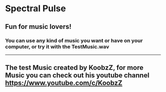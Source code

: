 # Spectral Pulse

## Fun for music lovers!
### You can use any kind of music you want or have on your computer, or try it with the TestMusic.wav

---

## The test Music created by KoobzZ, for more Music you can check out his youtube channel https://www.youtube.com/c/KoobzZ 
